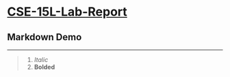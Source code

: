 # [CSE-15L-Lab-Report](https://github.com/Awakenight/cse15l-lab-reports)
## Markdown Demo
---
> 1. *Italic*
> 2. **Bolded**
